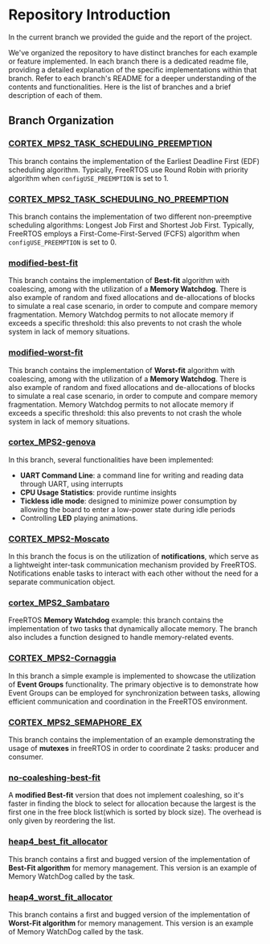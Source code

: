 # Repository Introduction

In the current branch we provided the guide and the report of the project.

We've organized the repository to have distinct branches for each example or feature implemented. 
In each branch there is a dedicated readme file, providing a detailed explanation of the specific implementations within that branch. 
Refer to each branch's README for a deeper understanding of the contents and functionalities. 
Here is the list of branches and a brief description of each of them.

## Branch Organization

### [CORTEX_MPS2_TASK_SCHEDULING_PREEMPTION](https://baltig.polito.it/caos2023/group36/-/tree/CORTEX_MPS2_TASK_SCHEDULING_PREEMPTION)
This branch contains the implementation of the Earliest Deadline First (EDF) scheduling algorithm. Typically, FreeRTOS use Round Robin with priority algorithm when `configUSE_PREEMPTION` is set to 1.

### [CORTEX_MPS2_TASK_SCHEDULING_NO_PREEMPTION](https://baltig.polito.it/caos2023/group36/-/tree/CORTEX_MPS2_TASK_SCHEDULING_NO_PREEMPTION)
This branch contains the implementation of two different non-preemptive scheduling algorithms: Longest Job First and Shortest Job First. 
Typically, FreeRTOS employs a First-Come-First-Served (FCFS) algorithm when `configUSE_PREEMPTION` is set to 0.

### [modified-best-fit](https://baltig.polito.it/caos2023/group36/-/tree/modified-best-fit)
This branch contains the implementation of **Best-fit** algorithm with coalescing, among with the utilization of a **Memory Watchdog**.
There is also example of random and fixed allocations and de-allocations of blocks to simulate a real case scenario, in order to compute and compare memory fragmentation.
Memory Watchdog permits to not allocate memory if exceeds a specific threshold: this also prevents to not crash the whole system in lack of memory situations.

### [modified-worst-fit](https://baltig.polito.it/caos2023/group36/-/tree/modified-worst-fit)
This branch contains the implementation of **Worst-fit** algorithm with coalescing, among with the utilization of a **Memory Watchdog**.
There is also example of random and fixed allocations and de-allocations of blocks to simulate a real case scenario, in order to compute and compare memory fragmentation.
Memory Watchdog permits to not allocate memory if exceeds a specific threshold: this also prevents to not crash the whole system in lack of memory situations.

### [cortex_MPS2-genova](https://baltig.polito.it/caos2023/group36/-/blob/CORTEX_MPS2-genova)
In this branch, several functionalities have been implemented: 
- **UART Command Line**: a command line for writing and reading data through UART, using interrupts
- **CPU Usage Statistics**: provide runtime insights
- **Tickless idle mode**: designed to minimize power consumption by allowing the board to enter a low-power state during idle periods
- Controlling **LED** playing animations.

### [CORTEX_MPS2-Moscato](https://baltig.polito.it/caos2023/group36/-/tree/CORTEX_MPS2-Moscato)
In this branch the focus is on the utilization of **notifications**, which serve as a lightweight inter-task communication mechanism provided by FreeRTOS. Notifications enable tasks to interact with each other without the need for a separate communication object.

### [cortex_MPS2_Sambataro](https://baltig.polito.it/caos2023/group36/-/tree/cortex_MPS2_Sambataro)
FreeRTOS **Memory Watchdog** example: this branch contains the implementation of two tasks that dynamically allocate memory. 
The branch also includes a function designed to handle memory-related events.

### [CORTEX_MPS2-Cornaggia](https://baltig.polito.it/caos2023/group36/-/blob/CORTEX_MPS2-Cornaggia/-branch)
In this branch a simple example is implemented to showcase the utilization of **Event Groups** functionality. 
The primary objective is to demonstrate how Event Groups can be employed for synchronization between tasks, allowing efficient communication and coordination in the FreeRTOS environment.

### [CORTEX_MPS2_SEMAPHORE_EX](https://baltig.polito.it/caos2023/group36/-/tree/CORTEX_MPS2_SEMAPHORE_EX)
This branch contains the implementation of an example demonstrating the usage of **mutexes** in freeRTOS in order to coordinate 2 tasks: producer and consumer.

### [no-coaleshing-best-fit ](https://baltig.polito.it/caos2023/group36/-/tree/no-coaleshing-best-fit)
A **modified Best-fit** version that does not implement coaleshing, so it's faster in finding the block to select for allocation because the largest is the first one in the free block list(which is sorted by block size). The overhead is only given by reordering the list.

### [heap4_best_fit_allocator](https://baltig.polito.it/caos2023/group36/-/tree/heap4_best_fit_allocator)
This branch contains a first and bugged version of the implementation of **Best-Fit algorithm** for memory management. 
This version is an example of Memory WatchDog called by the task.

### [heap4_worst_fit_allocator](https://baltig.polito.it/caos2023/group36/-/tree/heap4_worst_fit_allocator)
This branch contains a first and bugged version of the implementation of **Worst-Fit algorithm** for memory management. 
This version is an example of Memory WatchDog called by the task.




